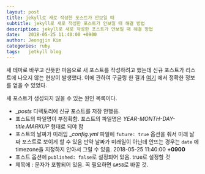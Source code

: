 ```yaml
---
layout: post
title: jekyll로 새로 작성한 포스트가 안보일 때
subtitle: jekyll로 새로 작성한 포스트가 안보일 때 해결 방법
description: jekyll로 새로 작성한 포스트가 안보일 때 해결 방법
date:   2018-05-25 11:40:00 +0900
author: Jeongjin Kim
categories: ruby
tags:	jetkyll blog
---
```

새 테마로 바꾸고 산뜻한 마음으로 새 포스트를 작성하려고 했는데 신규 포스트가 리스트에 나오지 않는 현상이 발생했다. 이에 관하여 구글링 한 결과 [여기](https://stackoverflow.com/questions/30625044/jekyll-post-not-generated?utm_medium=organic&utm_source=google_rich_qa&utm_campaign=google_rich_qa) 에서 정확한 정보를 얻을 수 있었다.

새 포스트가 생성되지 않을 수 있는 원인 목록이다.

* __posts_ 디렉토리에 신규 포스트를 저장 안했음.
* 포스트의 파일명이 부정확함. 포스트의 파일명은 _YEAR-MONTH-DAY-title.MARKUP_ 형태로 되야 함
* 포스트의 날짜가 미래임
__config.yml_ 파일에 `future: true` 옵션을 줘서 미래 날짜 포스트로 보이게 할 수 있음
만약 날짜가 미래일이 아닌데 안뜨는 경우는 `date` 에 timezone을 지정하지 안아서 그럴 수 있음. 2018-05-25 11:40:00 **+0900**
* 포스트 옵션에 `published: false`로 설정되어 있음. true로 설정할 것
* 제목에 _:_ 문자가 포함되어 있음. 꼭 필요하면 `&#58`로 바꿀 것.
